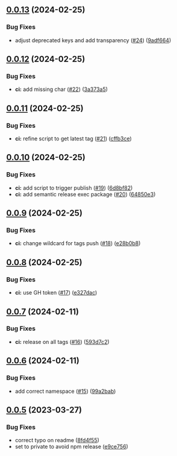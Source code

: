 ## [0.0.13](https://github.com/ptrptrd/dark-petrol-vscode/compare/0.0.12...0.0.13) (2024-02-25)


### Bug Fixes

* adjust deprecated keys and add transparency ([#24](https://github.com/ptrptrd/dark-petrol-vscode/issues/24)) ([9adf664](https://github.com/ptrptrd/dark-petrol-vscode/commit/9adf664be7f04d827647d173c9147e6a2d76e547))

## [0.0.12](https://github.com/ptrptrd/dark-petrol-vscode/compare/0.0.11...0.0.12) (2024-02-25)


### Bug Fixes

* **ci:** add missing char ([#22](https://github.com/ptrptrd/dark-petrol-vscode/issues/22)) ([3a373a5](https://github.com/ptrptrd/dark-petrol-vscode/commit/3a373a5d8525a128925ccc68cca2515f8040ba29))

## [0.0.11](https://github.com/ptrptrd/dark-petrol-vscode/compare/0.0.10...0.0.11) (2024-02-25)


### Bug Fixes

* **ci:** refine script to get latest tag ([#21](https://github.com/ptrptrd/dark-petrol-vscode/issues/21)) ([cffb3ce](https://github.com/ptrptrd/dark-petrol-vscode/commit/cffb3cef5d2c4de629aaed5d08c4b5eb82d9dcb9))

## [0.0.10](https://github.com/ptrptrd/dark-petrol-vscode/compare/0.0.9...0.0.10) (2024-02-25)


### Bug Fixes

* **ci:** add script to trigger publish ([#19](https://github.com/ptrptrd/dark-petrol-vscode/issues/19)) ([6d8bf82](https://github.com/ptrptrd/dark-petrol-vscode/commit/6d8bf82ea2e1461e729ef01bd8354bc2e62f6cf8))
* **ci:** add semantic release exec package ([#20](https://github.com/ptrptrd/dark-petrol-vscode/issues/20)) ([64850e3](https://github.com/ptrptrd/dark-petrol-vscode/commit/64850e362d34fccec4aa260f88bf416c93ddbf3a))

## [0.0.9](https://github.com/ptrptrd/dark-petrol-vscode/compare/0.0.8...0.0.9) (2024-02-25)


### Bug Fixes

* **ci:** change wildcard for tags push  ([#18](https://github.com/ptrptrd/dark-petrol-vscode/issues/18)) ([e28b0b8](https://github.com/ptrptrd/dark-petrol-vscode/commit/e28b0b8f722405cee65c38c97a5f3ab7ec0a74bd))

## [0.0.8](https://github.com/ptrptrd/dark-petrol-vscode/compare/0.0.7...0.0.8) (2024-02-25)


### Bug Fixes

* **ci:** use GH token ([#17](https://github.com/ptrptrd/dark-petrol-vscode/issues/17)) ([e327dac](https://github.com/ptrptrd/dark-petrol-vscode/commit/e327dac4593455589b07be7e7cb0dbd9ef94f118))

## [0.0.7](https://github.com/ptrptrd/dark-petrol-vscode/compare/0.0.6...0.0.7) (2024-02-11)


### Bug Fixes

* **ci:** release on all tags ([#16](https://github.com/ptrptrd/dark-petrol-vscode/issues/16)) ([593d7c2](https://github.com/ptrptrd/dark-petrol-vscode/commit/593d7c264b853c67a742df06dfb8a2ec0e23ea05))

## [0.0.6](https://github.com/ptrptrd/dark-petrol-vscode/compare/0.0.5...0.0.6) (2024-02-11)


### Bug Fixes

* add correct namespace ([#15](https://github.com/ptrptrd/dark-petrol-vscode/issues/15)) ([99a2bab](https://github.com/ptrptrd/dark-petrol-vscode/commit/99a2babf919bf1b08680cca874edc5f4c00ce18e))

## [0.0.5](https://github.com/pp7rd/dark-petrol-vscode/compare/0.0.4...0.0.5) (2023-03-27)


### Bug Fixes

* correct typo on readme ([8fd4f55](https://github.com/pp7rd/dark-petrol-vscode/commit/8fd4f55a96cb155ae371c5b2e94203a8bcc998da))
* set to private to avoid npm release ([e9ce756](https://github.com/pp7rd/dark-petrol-vscode/commit/e9ce7562735d6c09a3e89711c6575c7efee3d3f2))
